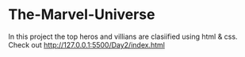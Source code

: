 # The-Marvel-Universe
In this project the top heros and villians are clasiified using html & css.
Check out
http://127.0.0.1:5500/Day2/index.html
